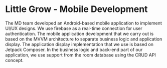 # Little Grow - Mobile Development

The MD team developed an Android-based mobile application to implement UI/UX designs. We use firebase as a real-time connection for user authentication. The mobile application development that we carry out is based on the MVVM architecture to separate business logic and application display. The application display implementation that we use is based on Jetpack Composer. In the business logic and back-end part of our application, we use support from the room database using the CRUD API concept.
